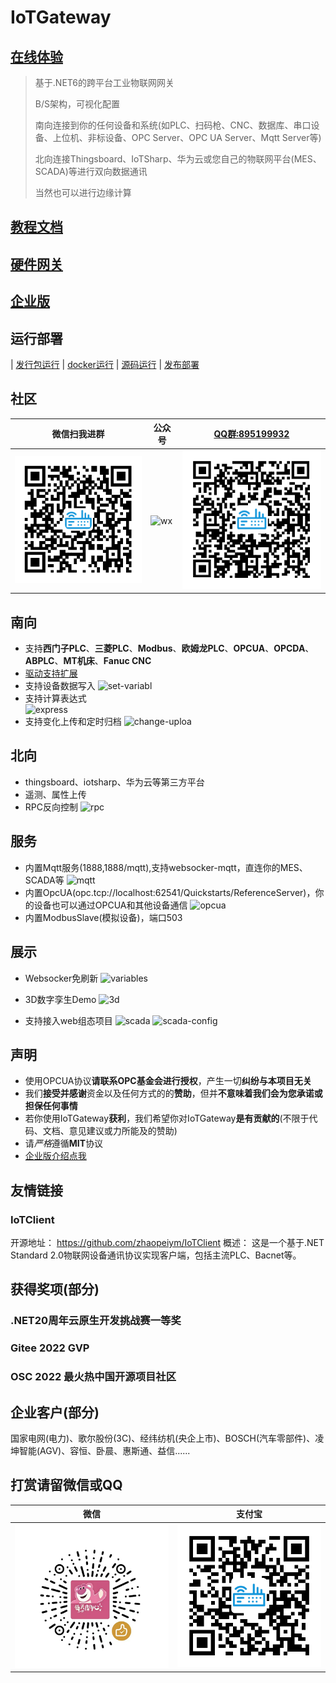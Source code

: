 # IoTGateway

## [在线体验](http://online.iotgateway.net/)

> 基于.NET6的跨平台工业物联网网关
> 
> B/S架构，可视化配置
> 
> 南向连接到你的任何设备和系统(如PLC、扫码枪、CNC、数据库、串口设备、上位机、非标设备、OPC Server、OPC UA Server、Mqtt Server等)
> 
> 北向连接Thingsboard、IoTSharp、华为云或您自己的物联网平台(MES、SCADA)等进行双向数据通讯
> 
> 当然也可以进行边缘计算
>

## [教程文档](http://iotgateway.net/)
## [硬件网关](http://iotgateway.net/docs/hardware/selection/)
## [企业版](http://iotgateway.net/docs/enterprise/intro)

## 运行部署

| [发行包运行](http://iotgateway.net/docs/iotgateway-beginner/run/release-run) 
| [docker运行](http://iotgateway.net/docs/iotgateway-beginner/run/docker-run) 
| [源码运行](http://iotgateway.net/docs/iotgateway-beginner/run/source-run) 
| [发布部署](http://iotgateway.net/docs/iotgateway-beginner/run/publish-run) 


## 社区

| 微信扫我进群 | 公众号 |    [QQ群:895199932](https://jq.qq.com/?_wv=1027&k=mus0CV0W)  |
| ---- | ------ | ---- |
| ![qq](./images/wxgroup.png) | ![wx](./images/wx.jpg) | ![qq](./images/qq.png) |


## 南向
- 支持**西门子PLC**、**三菱PLC**、**Modbus**、**欧姆龙PLC**、**OPCUA**、**OPCDA**、**ABPLC**、**MT机床**、**Fanuc CNC**
- [驱动支持扩展](http://iotgateway.net/docs/iotgateway/driver/tcpclient)
- 支持设备数据写入
  ![set-variabl](./images/set-variable.png)  
- 支持计算表达式  
  ![express](./images/express.png)
- 支持变化上传和定时归档
  ![change-uploa](./images/change-upload.png)
  

## 北向
- thingsboard、iotsharp、华为云等第三方平台
- 遥测、属性上传
- RPC反向控制
  ![rpc](./images/rpc.gif)

## 服务
- 内置Mqtt服务(1888,1888/mqtt),支持websocker-mqtt，直连你的MES、SCADA等
  ![mqtt](./images/mqtt.png)
- 内置OpcUA(opc.tcp://localhost:62541/Quickstarts/ReferenceServer)，你的设备也可以通过OPCUA和其他设备通信
  ![opcua](./images/opcua.png)
- 内置ModbusSlave(模拟设备)，端口503

## 展示
- Websocker免刷新
![variables](./images/variables.gif)

- 3D数字孪生Demo
  ![3d](./images/3d.gif)
  
- 支持接入web组态项目
![scada](./images/scada.gif)
![scada-config](./images/scada-config.png)

## 声明

- 使用OPCUA协议**请联系OPC基金会进行授权**，产生一切**纠纷与本项目无关**
- 我们**接受并感谢**资金以及任何方式的的**赞助**，但并**不意味着我们会为您承诺或担保任何事情**
- 若你使用IoTGateway**获利**，我们希望你对IoTGateway**是有贡献的**(不限于代码、文档、意见建议或力所能及的赞助)
- 请*严格*遵循**MIT**协议
- [企业版介绍点我](http://iotgateway.net/docs/enterprise/intro)

## 友情链接

### IoTClient

开源地址：
https://github.com/zhaopeiym/IoTClient
概述：
这是一个基于.NET Standard 2.0物联网设备通讯协议实现客户端，包括主流PLC、Bacnet等。

## 获得奖项(部分)

### .NET20周年云原生开发挑战赛一等奖
### Gitee 2022 GVP
### OSC 2022 最火热中国开源项目社区

## 企业客户(部分)

国家电网(电力)、歌尔股份(3C)、经纬纺机(央企上市)、BOSCH(汽车零部件)、凌坤智能(AGV)、容恒、卧晨、惠斯通、益信......

## 打赏请留微信或QQ

|  微信 | 支付宝 |
| ----- | ---- |
| ![wx-pay](./images/wx-pay.jpg) | ![ali-pay](./images/ali-pay.png) |

